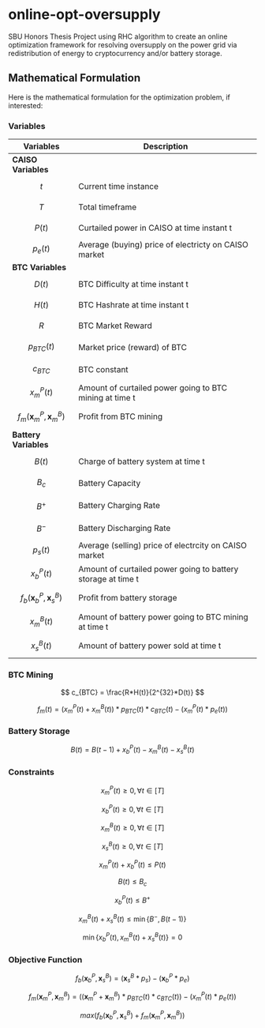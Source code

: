 # online-opt-oversupply
SBU Honors Thesis Project using RHC algorithm to create an online optimization framework for resolving oversupply on the power grid via redistribution of energy to cryptocurrency and/or battery storage. 

## Mathematical Formulation
Here is the mathematical formulation for the optimization problem, if interested: 

### Variables 


| Variables      | Description |
| ----------- | ----------- |
| **CAISO Variables**     |
| $$t$$   | Current time instance     |
| $$T$$   | Total timeframe     |
| $$P(t)$$   | Curtailed power in CAISO at time instant t      |
| $$p_e(t)$$   | Average (buying) price of electricty on CAISO market|
| **BTC Variables**     |
| $$D(t)$$      | BTC Difficulty at time instant t       |
| $$H(t)$$   | BTC Hashrate at time instant t      |
| $$R$$   | BTC Market Reward|
| $$p_{BTC}(t)$$   | Market price (reward) of BTC      |
| $$c_{BTC}$$   | BTC constant     |
| $$x^P_m(t)$$   | Amount of curtailed power going to BTC mining at time t|
| $$f_m(\boldsymbol{x}^P_m, \boldsymbol{x}^B_m)$$   | Profit from BTC mining      |
| **Battery Variables**     |
| $$B(t)$$   | Charge of battery system at time t |
| $$B_c$$   | Battery Capacity |
| $$B^+$$   | Battery Charging Rate |
| $$B^-$$   | Battery Discharging Rate |
| $$p_s(t)$$   | Average (selling) price of electrcity on CAISO market |
| $$x^P_b(t)$$   | Amount of curtailed power going to battery storage at time t|
| $$f_b(\boldsymbol{x}^P_b, \boldsymbol{x}^B_s)$$   | Profit from battery storage      |
| $$x^B_m(t)$$   | Amount of battery power going to BTC mining at time t|
| $$x^B_s(t)$$   | Amount of battery power sold at time t|


### BTC Mining

$$ c_{BTC} = \frac{R*H(t)}{2^{32}*D(t)}  $$

$$f_{m}(t) = (x^P_m(t) + x^B_m(t)) * p_{BTC}(t) * c_{BTC}(t) - (x^P_m(t) * p_e(t))$$


### Battery Storage

$$B(t) = B(t-1) + x^P_b(t) - x^B_m(t) - x^B_s(t)$$

### Constraints

$$x^P_m(t) \geq 0, \forall t \in [T]$$

$$x^P_b(t) \geq 0, \forall t \in [T]$$

$$x^B_m(t) \geq 0, \forall t \in [T]$$

$$x^B_s(t) \geq 0, \forall t \in [T]$$

$$x^P_m(t) + x^P_b(t)\leq P(t)$$

$$B(t) \leq B_c$$

$$x^P_b(t) \leq B^+$$

$$x^B_m(t) + x^B_s(t) \leq \min\{B^-, B(t-1)\}$$

$$\min\{x^P_b(t), x^B_m(t) + x^B_s(t)\} = 0$$


### Objective Function
$$ f_b(\boldsymbol{x}^P_b, \boldsymbol{x}^B_s) = (\boldsymbol{x}^B_s * p_s) - (\boldsymbol{x}^P_b * p_e) $$

$$ f_m(\boldsymbol{x}^P_m, \boldsymbol{x}^B_m) = ((\boldsymbol{x}^P_m + \boldsymbol{x}^B_m) * p_{BTC}(t) * c_{BTC}(t)) - (x^P_m(t) * p_e(t)) $$

$$ max(f_b(\boldsymbol{x}^P_b, \boldsymbol{x}^B_s) + f_m(\boldsymbol{x}^P_m, \boldsymbol{x}^B_m)) $$
